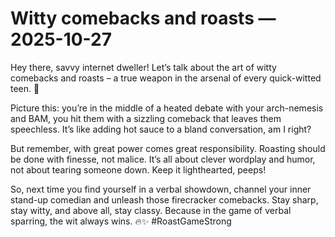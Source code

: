 # Witty comebacks and roasts — 2025-10-27

Hey there, savvy internet dweller! Let’s talk about the art of witty comebacks and roasts – a true weapon in the arsenal of every quick-witted teen. 🎯

Picture this: you’re in the middle of a heated debate with your arch-nemesis and BAM, you hit them with a sizzling comeback that leaves them speechless. It’s like adding hot sauce to a bland conversation, am I right?

But remember, with great power comes great responsibility. Roasting should be done with finesse, not malice. It’s all about clever wordplay and humor, not about tearing someone down. Keep it lighthearted, peeps!

So, next time you find yourself in a verbal showdown, channel your inner stand-up comedian and unleash those firecracker comebacks. Stay sharp, stay witty, and above all, stay classy. Because in the game of verbal sparring, the wit always wins. 🔥✨ #RoastGameStrong